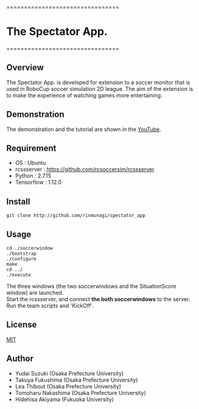 ================================

#  __The Spectator App.__

================================

## Overview  
The Spectator App. is developed for extension to a soccer monitor that is used in RoboCup soccer simulation 2D league. 
The aim of the extension is to make the experience of watching games more entertaining. 

## Demonstration
The demonstration and the tutorial are shown in the [YouTube](https://youtu.be/XFsRj6JVx_E).

## Requirement
- OS : Ubuntu  
- rcssserver : https://github.com/rcsoccersim/rcssserver  
- Python : 2.7.15  
- Tensorflow : 1.12.0  

## Install
```
git clone http://github.com/rinmunagi/spectator_app
```

## Usage
```
cd ./soccerwindow  
./bootstrap  
./configure 
make  
cd ../  
./execute  
```
The three windows (the two soccerwindows and the SituationScore window) are launched.  
Start the rcssserver, and connect **the both soccerwindows** to the server.  
Run the team scripts and 'KickOff'.  

## License
[MIT](https://github.com/rinmunagi/spectator_app/blob/master/LICENSE)


## Author
- Yudai Suzuki (Osaka Prefecture University)  
- Takuya Fukushima (Osaka Prefecture University)  
- Lea Thibout (Osaka Prefecture University)  
- Tomoharu Nakashima (Osaka Prefecture University)  
- Hidehisa Akiyama (Fukuoka University)  

